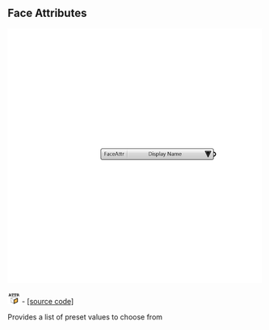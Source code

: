 ## Face Attributes

![](../../images/components/Face_Attributes.png)

![](../../images/icons/Face_Attributes.png) - [[source code]](https://github.com/ladybug-tools/honeybee-grasshopper-core/blob/master/ladybug_grasshopper/src//HB%20Face%20Attributes.py)


Provides a list of preset values to choose from 